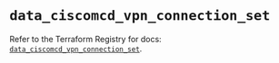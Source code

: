 # `data_ciscomcd_vpn_connection_set`

Refer to the Terraform Registry for docs: [`data_ciscomcd_vpn_connection_set`](https://registry.terraform.io/providers/ciscodevnet/ciscomcd/25.9.1/docs/data-sources/vpn_connection_set).
